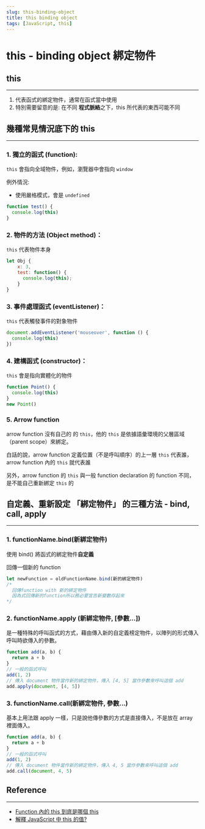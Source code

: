 ```yaml
---
slug: this-binding-object
title: this binding object
tags: [JavaScript, this]
---
```


# this - binding object 綁定物件

## this

---

1. 代表函式的綁定物件，通常在函式當中使用
2. 特別需要留意的是: 在不同 **程式脈絡**之下，this 所代表的東西可能不同

## 幾種常見情況底下的 this

---

### 1. 獨立的函式 (function):

`this` 會指向全域物件，例如，瀏覽器中會指向 `window`

例外情況:

- 使用嚴格模式，會是 `undefined`

```js
function test() {
  console.log(this)
}
```

### 2. 物件的方法 (Object method)：

`this` 代表物件本身

```js
let Obj {
    x: 3,
    test: function() {
      console.log(this);
    }
}
```

### 3. 事件處理函式 (eventListener)：

`this` 代表觸發事件的對象物件

```js
document.addEventListener('mouseover', function () {
  console.log(this)
})
```

### 4. 建構函式 (constructor)：

`this` 會是指向實體化的物件

```js
function Point() {
  console.log(this)
}
new Point()
```

### 5. Arrow function

arrow function 沒有自己的 的 `this`，他的 `this` 是依據語彙環境的父層區域（parent scope）來綁定。

白話的說，arrow function 定義位置（不是呼叫順序）的上一層 `this` 代表誰，arrow function 內的 `this` 就代表誰

另外，arrow function 的 `this` 與一般 function declaration 的 function 不同，是不能自己重新綁定 `this` 的

## 自定義、重新設定 「綁定物件」 的三種方法 - bind, call, apply

---

### 1. functionName.bind(新綁定物件)

使用 bind() 將函式的綁定物件**自定義**

回傳一個新的 function

```js
let newFunction = oldFunctionName.bind(新的綁定物件)
/* 
  回傳function with 新的綁定物件
  因為式回傳新的function所以務必要宣告新變數存起來
*/
```

### 2. functionName.apply (新綁定物件, [參數…])

是一種特殊的呼叫函式的方式，藉由傳入新的自定義榜定物件，以陣列的形式傳入呼叫時欲傳入的參數。

```js
function add(a, b) {
  return a + b
}
// 一般的函式呼叫
add(1, 2)
// 傳入 document 物件當作新的綁定物件，傳入 [4, 5] 當作參數來呼叫這個 add
add.apply(document, [4, 5])
```

### 3. functionName.call(新綁定物件, 參數…)

基本上用法跟 apply 一樣，只是說他傳參數的方式是直接傳入，不是放在 array 裡面傳入。

```js
function add(a, b) {
  return a + b
}
// 一般的函式呼叫
add(1, 2)
// 傳入 document 物件當作新的綁定物件，傳入 4, 5 當作參數來呼叫這個 add
add.call(document, 4, 5)
```

## Reference

---

- [Function 內的 this 到底是哪個 this](https://www.spreered.com/arrow-function-this/)
- [解釋 JavaScript 中 this 的值?](https://www.explainthis.io/zh-hant/interview-guides/javascript/what-is-this)
